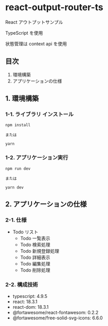 # react-output-router-ts

React アウトプットサンプル

TypeScript を使用

状態管理は context api を使用

## 目次

1. 環境構築
2. アプリケーションの仕様

## 1. 環境構築

### 1-1. ライブラリ インストール

```
npm install

または

yarn
```

### 1-2. アプリケーション実行

```
npm run dev

または

yarn dev
```

## 2. アプリケーションの仕様

### 2-1. 仕様

- Todo リスト
  - Todo 一覧表示
  - Todo 検索処理
  - Todo 新規登録処理
  - Todo 詳細表示
  - Todo 編集処理
  - Todo 削除処理

### 2-2. 構成技術

- typescript: 4.9.5
- react: 18.3.1
- react-dom: 18.3.1
- @fortawesome/react-fontawesom: 0.2.2
- @fortawesome/free-solid-svg-icons: 6.6.0
